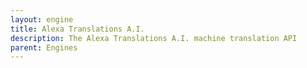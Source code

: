 ```yaml
---
layout: engine
title: Alexa Translations A.I.
description: The Alexa Translations A.I. machine translation API
parent: Engines
---
```


